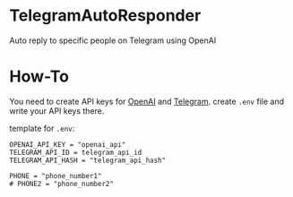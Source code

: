 # TelegramAutoResponder
Auto reply to specific people on Telegram using OpenAI

# How-To

You need to create API keys for [OpenAI](https://beta.openai.com/account/api-keys) and [Telegram](https://my.telegram.org/).
create ```.env``` file and write your API keys there.

template for ```.env```:

```
OPENAI_API_KEY = "openai_api"
TELEGRAM_API_ID = telegram_api_id
TELEGRAM_API_HASH = "telegram_api_hash"

PHONE = "phone_number1"
# PHONE2 = "phone_number2"

```
